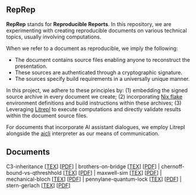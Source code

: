 RepRep
------

**RepRep** stands for **Reproducible Reports**. In this repository, we are experimenting with
creating reproducible documents on various technical topics, usually involving computations.

When we refer to a document as reproducible, we imply the following:
- The document contains source files enabling anyone to reconstruct the presentation.
- These sources are authenticated through a cryptographic signature.
- The sources specify build requirements in a universally unique manner.


In this project, we adhere to these principles by: (1) embedding the signed source archive in every
document we create; (2) incorporating [Nix flake](https://wiki.nixos.org/wiki/Flakes) environment
definitions and build instructions within these archives; (3) Leveraging
[Litrepl](https://github.com/sergei-mironov/litrepl) to execute computations and directly validate
results within the document source files.

For documents that incorporate AI assistant dialogues, we employ Litrepl alongside the
[aicli](https://github.com/sergei-mironov/aicli) interpreter as our means of communication.

Documents
---------

<!--
``` sh
(cd tex;
FIRST=y
for f in $(ls -1 *tex | grep -v preamble.tex | grep -v '^_' | grep -v 'template') ; do
  NM=`basename $f .tex`
  TEX=$f
  PDF=$NM.pdf
  if test "$FIRST" = "y" ; then
    FIRST=n
  else
    echo -n " | "
  fi
  echo -n "$NM [[TEX](./tex/$TEX)] [[PDF](./tex/$PDF)]"
done
)
```
-->

<!--result-->
C3-inheritance [[TEX](./tex/C3-inheritance.tex)] [[PDF](./tex/C3-inheritance.pdf)] |
brothers-on-bridge [[TEX](./tex/brothers-on-bridge.tex)] [[PDF](./tex/brothers-on-bridge.pdf)] |
chernoff-bound-vs-qthreshhold [[TEX](./tex/chernoff-bound-vs-qthreshhold.tex)]
[[PDF](./tex/chernoff-bound-vs-qthreshhold.pdf)] | maxwell-sim [[TEX](./tex/maxwell-sim.tex)]
[[PDF](./tex/maxwell-sim.pdf)] | mechanical-bloch [[TEX](./tex/mechanical-bloch.tex)]
[[PDF](./tex/mechanical-bloch.pdf)] | pennylane-quantum-lock
[[TEX](./tex/pennylane-quantum-lock.tex)] [[PDF](./tex/pennylane-quantum-lock.pdf)] | stern-gerlach
[[TEX](./tex/stern-gerlach.tex)] [[PDF](./tex/stern-gerlach.pdf)]
<!--noresult-->

